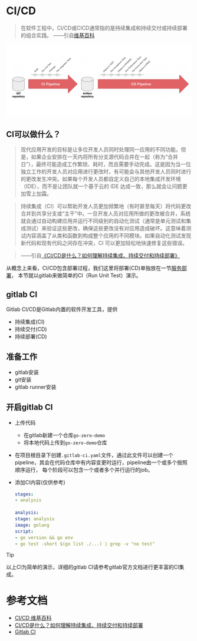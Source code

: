 # CI/CD
> 在软件工程中，CI/CD或CICD通常指的是持续集成和持续交付或持续部署的组合实践。
> ——引自[维基百科](https://zh.wikipedia.org/wiki/CI/CD)


![cd-cd](./resource/ci-cd.png)

## CI可以做什么？

> 现代应用开发的目标是让多位开发人员同时处理同一应用的不同功能。但是，如果企业安排在一天内将所有分支源代码合并在一起（称为“合并日”），最终可能造成工作繁琐、耗时，而且需要手动完成。这是因为当一位独立工作的开发人员对应用进行更改时，有可能会与其他开发人员同时进行的更改发生冲突。如果每个开发人员都自定义自己的本地集成开发环境（IDE），而不是让团队就一个基于云的 IDE 达成一致，那么就会让问题更加雪上加霜。

> 持续集成（CI）可以帮助开发人员更加频繁地（有时甚至每天）将代码更改合并到共享分支或“主干”中。一旦开发人员对应用所做的更改被合并，系统就会通过自动构建应用并运行不同级别的自动化测试（通常是单元测试和集成测试）来验证这些更改，确保这些更改没有对应用造成破坏。这意味着测试内容涵盖了从类和函数到构成整个应用的不同模块。如果自动化测试发现新代码和现有代码之间存在冲突，CI 可以更加轻松地快速修复这些错误。

> ——引自[《CI/CD是什么？如何理解持续集成、持续交付和持续部署》](https://www.redhat.com/zh/topics/devops/what-is-ci-cd)

从概念上来看，CI/CD包含部署过程，我们这里将部署(CD)单独放在一节[服务部署](service-deployment.md)，
本节就以gitlab来做简单的CI（Run Unit Test）演示。

## gitlab CI
Gitlab CI/CD是Gitlab内置的软件开发工具，提供
* 持续集成(CI)
* 持续交付(CD)
* 持续部署(CD)

## 准备工作
* gitlab安装
* git安装
* gitlab runner安装

## 开启gitlab CI
* 上传代码
    * 在gitlab新建一个仓库`go-zero-demo`
    * 将本地代码上传到`go-zero-demo`仓库
* 在项目根目录下创建`.gitlab-ci.yaml`文件，通过此文件可以创建一个pipeline，其会在代码仓库中有内容变更时运行，pipeline由一个或多个按照顺序运行，
  每个阶段可以包含一个或者多个并行运行的job。
* 添加CI内容(仅供参考)

    ```yaml
    stages:
    - analysis
    
    analysis:
    stage: analysis
    image: golang
    script:
    - go version && go env
    - go test -short $(go list ./...) | grep -v "no test"
    ```

> [!TIP]
> 以上CI为简单的演示，详细的gitlab CI请参考gitlab官方文档进行更丰富的CI集成。


# 参考文档
* [CI/CD 维基百科](https://zh.wikipedia.org/wiki/CI/CD)
* [CI/CD是什么？如何理解持续集成、持续交付和持续部署](https://www.redhat.com/zh/topics/devops/what-is-ci-cd)
* [Gitlab CI](https://docs.gitlab.com/ee/ci/)